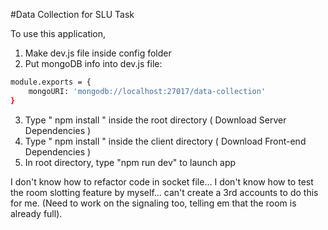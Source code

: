 #Data Collection for SLU Task 

To use this application, 

1. Make dev.js file inside config folder
2. Put mongoDB info into dev.js file:
```bash
module.exports = {
    mongoURI: 'mongodb://localhost:27017/data-collection'
}
``` 
3. Type  " npm install " inside the root directory  ( Download Server Dependencies ) 
4. Type " npm install " inside the client directory ( Download Front-end Dependencies )
5. In root directory, type "npm run dev" to launch app


I don't know how to refactor code in socket file...
I don't know how to test the room slotting feature by myself... can't create a 3rd accounts to do this for me. (Need to work on the signaling too, telling em that the room is already full).